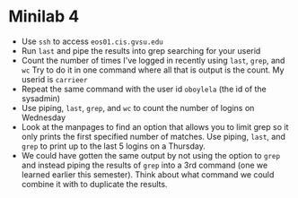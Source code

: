 # Minilab 4

* Use `ssh` to access `eos01.cis.gvsu.edu`
* Run `last` and pipe the results into grep searching for your userid
* Count the number of times I've logged in recently using `last`, `grep`, and `wc`
  Try to do it in one command where all that is output is the count.  My
  userid is `carrieer`
* Repeat the same command with the user id `oboylela` (the id of the sysadmin)
* Use piping, `last`, `grep`, and `wc` to count the number of logins on Wednesday
* Look at the manpages to find an option that allows you to limit grep
  so it only prints the first specified number of matches.  Use piping,
  `last`, and `grep` to print up to the last 5 logins on a Thursday.
* We could have gotten the same output by not using the option to `grep`
  and instead piping the results of `grep` into a 3rd command (one
  we learned earlier this semester).  Think about what command
  we could combine it with to duplicate the results.
